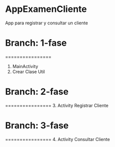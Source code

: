 # AppExamenCliente
App para registrar y consultar un cliente

# Branch: 1-fase
================
1. MainActivity
2. Crear Clase Util

# Branch: 2-fase
================
3. Activity Registrar Cliente

# Branch: 3-fase
================
4. Activity Consultar Cliente

